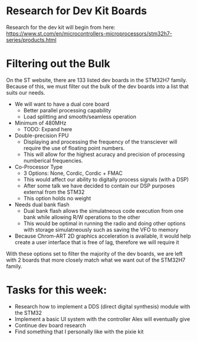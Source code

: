 # Research for Dev Kit Boards
Research for the dev kit will begin from here: https://www.st.com/en/microcontrollers-microprocessors/stm32h7-series/products.html

# Filtering out the Bulk
On the ST website, there are 133 listed dev boards in the STM32H7 family. Because of this, we must filter out the bulk of the dev boards into a list that suits our needs.
* We will want to have a dual core board
  * Better parallel processing capability
  * Load splitting and smooth/seamless operation
* Minimum of 480MHz
  * TODO: Expand here
* Double-precision FPU
  * Displaying and processing the frequency of the transciever will require the use of floating point numbers.
  * This will allow for the highest acuracy and precision of processing numberical frequencies.
* Co-Processor Type
  * 3 Options: None, Cordic, Cordic + FMAC
  * This would affect our ability to digitally process signals (with a DSP)
  * After some talk we have decided to contain our DSP purposes external from the STM32
  * This option holds no weight
* Needs dual bank flash
  * Dual bank flash allows the simulatneous code execution from one bank while allowing R/W operations to the other
  * This would be optimal in running the radio and doing other options with storage simulatneously such as saving the VFO to memory
* Because Chrom-ART 2D graphics acceleration is available, it would help create a user interface that is free of lag, therefore we will require it
  
With these options set to filter the majority of the dev boards, we are left with 2 boards that more closely match what we want out of the STM32H7 family.

# Tasks for this week:
* Research how to implement a DDS (direct digital synthesis) module with the STM32
* Implement a basic UI system with the controller Alex will eventually give
* Continue dev board research
* Find something that I personally like with the pixie kit
